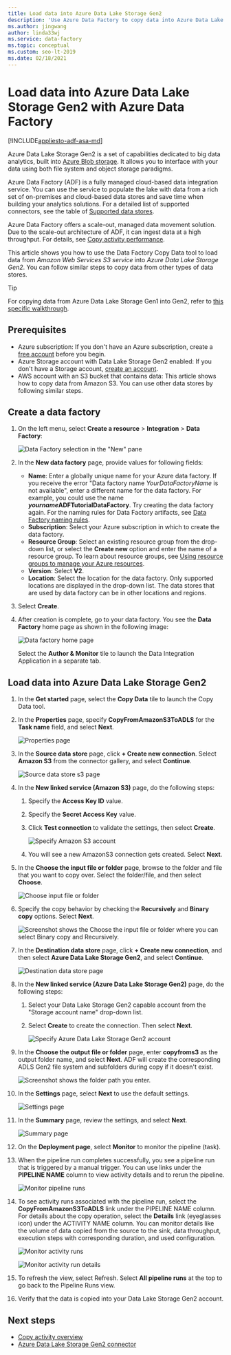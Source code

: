 ```yaml
---
title: Load data into Azure Data Lake Storage Gen2
description: 'Use Azure Data Factory to copy data into Azure Data Lake Storage Gen2'
ms.author: jingwang
author: linda33wj
ms.service: data-factory
ms.topic: conceptual
ms.custom: seo-lt-2019
ms.date: 02/18/2021
---
```


# Load data into Azure Data Lake Storage Gen2 with Azure Data Factory

[!INCLUDE[appliesto-adf-asa-md](includes/appliesto-adf-asa-md.md)]

Azure Data Lake Storage Gen2 is a set of capabilities dedicated to big data analytics, built into [Azure Blob storage](../storage/blobs/storage-blobs-introduction.md). It allows you to interface with your data using both file system and object storage paradigms.

Azure Data Factory (ADF) is a fully managed cloud-based data integration service. You can use the service to populate the lake with data from a rich set of on-premises and cloud-based data stores and save time when building your analytics solutions. For a detailed list of supported connectors, see the table of [Supported data stores](copy-activity-overview.md#supported-data-stores-and-formats).

Azure Data Factory offers a scale-out, managed data movement solution. Due to the scale-out architecture of ADF, it can ingest data at a high throughput. For details, see [Copy activity performance](copy-activity-performance.md).

This article shows you how to use the Data Factory Copy Data tool to load data from _Amazon Web Services S3 service_ into _Azure Data Lake Storage Gen2_. You can follow similar steps to copy data from other types of data stores.

>[!TIP]
>For copying data from Azure Data Lake Storage Gen1 into Gen2, refer to [this specific walkthrough](load-azure-data-lake-storage-gen2-from-gen1.md).

## Prerequisites

* Azure subscription: If you don't have an Azure subscription, create a [free account](https://azure.microsoft.com/free/) before you begin.
* Azure Storage account with Data Lake Storage Gen2 enabled: If you don't have a Storage account, [create an account](https://ms.portal.azure.com/#create/Microsoft.StorageAccount-ARM).
* AWS account with an S3 bucket that contains data: This article shows how to copy data from Amazon S3. You can use other data stores by following similar steps.

## Create a data factory

1. On the left menu, select **Create a resource** > **Integration** > **Data Factory**:
   
   ![Data Factory selection in the "New" pane](./media/doc-common-process/new-azure-data-factory-menu.png)

2. In the **New data factory** page, provide values for following fields:
 
    * **Name**: Enter a globally unique name for your Azure data factory. If you receive the error "Data factory name *YourDataFactoryName* is not available", enter a different name for the data factory. For example, you could use the name _**yourname**_**ADFTutorialDataFactory**. Try creating the data factory again. For the naming rules for Data Factory artifacts, see [Data Factory naming rules](naming-rules.md).
    * **Subscription**: Select your Azure subscription in which to create the data factory. 
    * **Resource Group**: Select an existing resource group from the drop-down list, or select the **Create new** option and enter the name of a resource group. To learn about resource groups, see [Using resource groups to manage your Azure resources](../azure-resource-manager/management/overview.md).  
    * **Version**: Select **V2**.
    * **Location**: Select the location for the data factory. Only supported locations are displayed in the drop-down list. The data stores that are used by data factory can be in other locations and regions. 

3. Select **Create**.

4. After creation is complete, go to your data factory. You see the **Data Factory** home page as shown in the following image: 
   
   ![Data factory home page](./media/doc-common-process/data-factory-home-page.png)

   Select the **Author & Monitor** tile to launch the Data Integration Application in a separate tab.

## Load data into Azure Data Lake Storage Gen2

1. In the **Get started** page, select the **Copy Data** tile to launch the Copy Data tool.

2. In the **Properties** page, specify **CopyFromAmazonS3ToADLS** for the **Task name** field, and select **Next**.

    ![Properties page](./media/load-azure-data-lake-storage-gen2/copy-data-tool-properties-page.png)
3. In the **Source data store** page, click **+ Create new connection**. Select **Amazon S3** from the connector gallery, and select **Continue**.
	
	![Source data store s3 page](./media/load-azure-data-lake-storage-gen2/source-data-store-page-s3.png)
	
4. In the **New linked service (Amazon S3)** page, do the following steps:

   1. Specify the **Access Key ID** value.
   2. Specify the **Secret Access Key** value.
   3. Click **Test connection** to validate the settings, then select **Create**.

      ![Specify Amazon S3 account](./media/load-azure-data-lake-storage-gen2/specify-amazon-s3-account.png)
   4. You will see a new AmazonS3 connection gets created. Select **Next**. 

5. In the **Choose the input file or folder** page, browse to the folder and file that you want to copy over. Select the folder/file, and then select **Choose**.

    ![Choose input file or folder](./media/load-azure-data-lake-storage-gen2/choose-input-folder.png)

6. Specify the copy behavior by checking the **Recursively** and **Binary copy** options. Select **Next**.

    ![Screenshot shows the Choose the input file or folder where you can select Binary copy and Recursively.](./media/load-azure-data-lake-storage-gen2/specify-binary-copy.png)
	
7. In the **Destination data store** page, click **+ Create new connection**, and then select **Azure Data Lake Storage Gen2**, and select **Continue**.

    ![Destination data store page](./media/load-azure-data-lake-storage-gen2/destination-data-storage-page.png)

8. In the **New linked service (Azure Data Lake Storage Gen2)** page, do the following steps:

   1. Select your Data Lake Storage Gen2 capable account from the "Storage account name" drop-down list.
   2. Select **Create** to create the connection. Then select **Next**.   

        ![Specify Azure Data Lake Storage Gen2 account](./media/load-azure-data-lake-storage-gen2/specify-azure-data-lake-storage.png)

9. In the **Choose the output file or folder** page, enter **copyfroms3** as the output folder name, and select **Next**. ADF will create the corresponding ADLS Gen2 file system and subfolders during copy if it doesn't exist.

    ![Screenshot shows the folder path you enter.](./media/load-azure-data-lake-storage-gen2/specify-adls-path.png)

10. In the **Settings** page, select **Next** to use the default settings.

    ![Settings page](./media/load-azure-data-lake-storage-gen2/copy-settings.png)

11. In the **Summary** page, review the settings, and select **Next**.

    ![Summary page](./media/load-azure-data-lake-storage-gen2/copy-summary.png)

12. On the **Deployment page**, select **Monitor** to monitor the pipeline (task). 
 
13. When the pipeline run completes successfully, you see a pipeline run that is triggered by a manual trigger. You can use links under the **PIPELINE NAME** column to view activity details and to rerun the pipeline.

    ![Monitor pipeline runs](./media/load-azure-data-lake-storage-gen2/monitor-pipeline-runs.png)

14. To see activity runs associated with the pipeline run, select the **CopyFromAmazonS3ToADLS** link under the PIPELINE NAME column. For details about the copy operation, select the **Details** link (eyeglasses icon) under the ACTIVITY NAME column. You can monitor details like the volume of data copied from the source to the sink, data throughput, execution steps with corresponding duration, and used configuration.
 
    ![Monitor activity runs](./media/load-azure-data-lake-storage-gen2/monitor-activity-runs.png)
    
    ![Monitor activity run details](./media/load-azure-data-lake-storage-gen2/monitor-activity-run-details.png)

15. To refresh the view, select Refresh. Select **All pipeline runs** at the top to go back to the Pipeline Runs view.

16. Verify that the data is copied into your Data Lake Storage Gen2 account.

## Next steps

* [Copy activity overview](copy-activity-overview.md)
* [Azure Data Lake Storage Gen2 connector](connector-azure-data-lake-storage.md)
